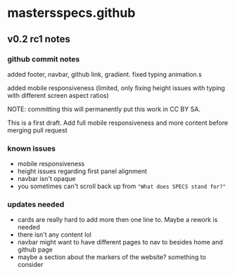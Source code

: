 # mastersspecs.github

## v0.2 rc1 notes
### github commit notes
 added footer, navbar, github link, gradient. fixed typing animation.s

 added mobile responsiveness (limited, only fixing height issues with typing with different screen aspect ratios)

NOTE: committing this will permanently put this work in CC BY SA.

This is a first draft. Add full mobile responsiveness and more content before merging pull request
### known issues
- mobile responsiveness
- height issues regarding first panel alignment
- navbar isn't opaque
- you sometimes can't scroll back up from `"What does SPECS stand for?"`
### updates needed
- cards are really hard to add more then one line to. Maybe a rework is needed
- there isn't any content lol
- navbar might want to have different pages to nav to besides home and github page
- maybe a section about the markers of the website? something to consider
